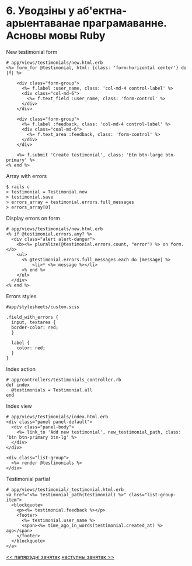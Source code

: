 # 6. Уводзіны у аб'ектна-арыентаванае праграмаванне. Асновы мовы Ruby

New testimonial form

    # app/views/testimonials/new.html.erb
    <%= form_for @testimonial, html: {class: 'form-horizontal center'} do |f| %>

        <div class="form-group">
          <%= f.label :user_name, class: 'col-md-4 control-label' %>
          <div class="col-md-6">
            <%= f.text_field :user_name, class: 'form-control' %>
          </div>
        </div>

        <div class="form-group">
          <%= f.label :feedback, class: 'col-md-4 control-label' %>
          <div class="coal-md-6">
            <%= f.text_area :feedback, class: 'form-control' %>
          </div>
        </div>

        <%= f.submit 'Create testimonial', class: 'btn btn-large btn-primary' %>
    <% end %>

Array with errors

    $ rails c
    > testimonial = Testimonial.new
    > testimonial.save
    > errors_array = testimonial.errors.full_messages
    > errors_array[0]

Display errors on form

    # app/views/testimonials/new.html.erb
    <% if @testimonial.errors.any? %>
      <div class="alert alert-danger">
        <b><%= pluralize(@testimonial.errors.count, "error") %> on form.</b>
        <ul>
          <% @testimonial.errors.full_messages.each do |message| %>
              <li>* <%= message %></li>
          <% end %>
        </ul>
      </div>
    <% end %>

Errors styles

    #app/stylesheets/custom.scss

    .field_with_errors {
      input, textarea {
      border-color: red;
      }

      label {
        color: red;
      }
    }

Index action

    # app/controllers/testimonials_controller.rb
    def index
      @testimonials = Testimonial.all
    end

Index view

    # app/views/testimonials/index.html.erb
    <div class="panel panel-default">
      <div class="panel-body">
        <%= link_to 'Add new testimonial', new_testimonial_path, class: 'btn btn-primary btn-lg' %>
      </div>
    </div>

    <div class="list-group">
      <%= render @testimonials %>
    </div>

Testimonial partial

    # app/views/testimonial/_testimonial.html.erb
    <a href="<%= testimonial_path(testimonial) %>" class="list-group-item">
      <blockquote>
        <p><%= testimonial.feedback %></p>
        <footer>
          <%= testimonial.user_name %>
          <span><%= time_ago_in_words(testimonial.created_at) %> ago</span>
        </footer>
      </blockquote>
    </a>

[<< папярэдні занятак](5_lecture.md)
[наступны занятак >>](7_lecture.md)
